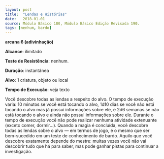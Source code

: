 ```yaml
---
layout: post
title:  "Lendas e Histórias"
date:   2018-01-01
source: Módulo Básico 180, Módulo Básico Edição Revisada 190.
tags: [nenhum, bardo]
---
```


**arcana 6 (adivinhação)**

**Alcance**: ilimitado

**Teste de Resistência**: nenhum.

**Duração**: instantânea

**Alvo**: 1 criatura, objeto ou local

**Tempo de Execução**: veja texto

Você descobre todas as lendas a respeito do alvo. O tempo de execução varia: 10 minutos se você está tocando o alvo, 1d10 dias se você não está tocando o alvo mas já possui informações sobre ele, e 2d6 semanas se não está tocando o alvo e ainda não possui informações sobre ele.
Durante o tempo de execução você não pode realizar nenhuma atividade extenuante (exceto comer, dormir...). Quando a magia é concluída, você descobre todas as lendas sobre o alvo — em termos de jogo, é o mesmo que ser bem-sucedido em um teste de conhecimento de bardo. Aquilo que você descobre exatamente depende do mestre: muitas vezes você não vai descobrir tudo que há para saber, mas pode ganhar pistas para continuar a investigação.

